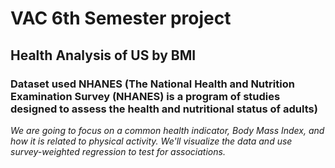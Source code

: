 # VAC 6th Semester project
## Health Analysis of US by BMI
### Dataset used NHANES (The National Health and Nutrition Examination Survey (NHANES) is a program of studies designed to assess the health and nutritional status of adults)
*We are going to focus on a common health indicator, Body Mass Index, and how it is related to physical activity. We'll visualize the data and use survey-weighted regression to test for associations.*
